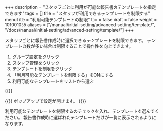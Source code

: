 +++
description = "スタッフごとに利用が可能な報告書のテンプレートを指定できます"
tags = []
title = "スタッフが利用できるテンプレートを制限する"
menuTitle = "利用可能テンプレートの制限"
toc = false
draft = false
weight = 101001035
aliases = ["/manual/initial-setting/advanced-setting/template/", "/docs/manual/initial-setting/advanced-setting/template/"]
+++

スタッフごとに報告書作成時に選択できるテンプレートを制限できます。
テンプレートの数が多い場合は制限することで操作性を向上できます。

1. グループ設定をクリック
1. スタッフ管理をクリック
1. テンプレートを制限をクリック
1. 「利用可能なテンプレートを制限する」をONにする
1. 利用可能なテンプレートをリストから選ぶ

{{<appscreen filename="show-template-setting" title="スタッフが使用できるテンプレートを制限する" >}}

{{<nextArrow>}}
ポップアップで設定が開きます。
{{<appscreen filename="template-control-setting" title="設定画面がポップアップで表示される。使用可能なテンプレートを選ぶことでそれ以外が使えなくなる" >}}

利用可能なテンプレートを制限するのチェックを入れ、テンプレートを選んでください。
報告書作成時に選ばれたテンプレートだけが一覧に表示されるようになります。
